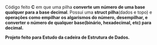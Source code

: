 Código feito **C** em que uma pilha **converte um número de uma base qualquer para a base decimal**. Possui uma **struct pilha**(dados e topo) e **operações
como empilhar os algarismos do número, desempilhar, e converter o número de qualquer base(binário, hexadecimal, etc) para decimal.**

**Projeto feito para Estudo da cadeira de Estrutura de Dados.**
